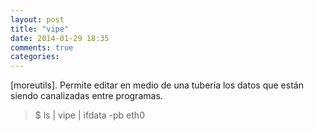 ```yaml
---
layout: post
title: "vipe"
date: 2014-01-29 18:35
comments: true
categories: 
---
```

[moreutils]. Permite editar en medio de una tubería los datos que están siendo canalizadas entre programas.

>$ ls | vipe | ifdata -pb eth0

